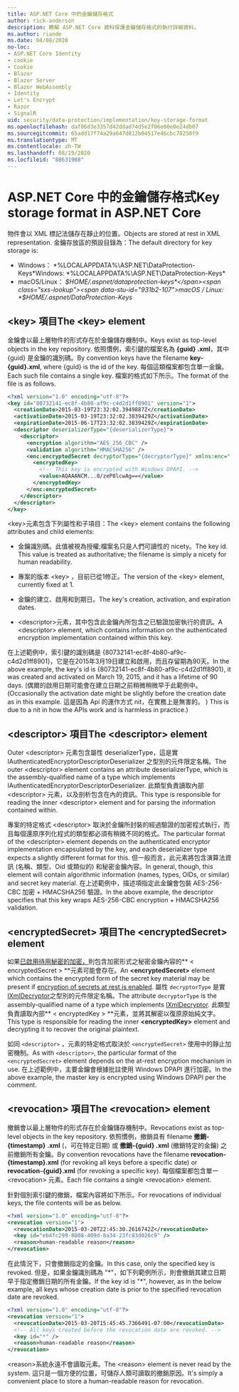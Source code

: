 ```yaml
---
title: ASP.NET Core 中的金鑰儲存格式
author: rick-anderson
description: 瞭解 ASP.NET Core 資料保護金鑰儲存格式的執行詳細資料。
ms.author: riande
ms.date: 04/08/2020
no-loc:
- ASP.NET Core Identity
- cookie
- Cookie
- Blazor
- Blazor Server
- Blazor WebAssembly
- Identity
- Let's Encrypt
- Razor
- SignalR
uid: security/data-protection/implementation/key-storage-format
ms.openlocfilehash: daf86d3e3357d42ddad74d5e2f06e00e0e24db07
ms.sourcegitcommit: 65add17f74a29a647d812b04517e46cbc78258f9
ms.translationtype: MT
ms.contentlocale: zh-TW
ms.lasthandoff: 08/19/2020
ms.locfileid: "88631988"
---
```

# <a name="key-storage-format-in-aspnet-core"></a><span data-ttu-id="931b2-103">ASP.NET Core 中的金鑰儲存格式</span><span class="sxs-lookup"><span data-stu-id="931b2-103">Key storage format in ASP.NET Core</span></span>

<a name="data-protection-implementation-key-storage-format"></a>

<span data-ttu-id="931b2-104">物件會以 XML 標記法儲存在靜止的位置。</span><span class="sxs-lookup"><span data-stu-id="931b2-104">Objects are stored at rest in XML representation.</span></span> <span data-ttu-id="931b2-105">金鑰存放區的預設目錄為：</span><span class="sxs-lookup"><span data-stu-id="931b2-105">The default directory for key storage is:</span></span>

* <span data-ttu-id="931b2-106">Windows： \*%LOCALAPPDATA%\ASP.NET\DataProtection-Keys\*</span><span class="sxs-lookup"><span data-stu-id="931b2-106">Windows: \*%LOCALAPPDATA%\ASP.NET\DataProtection-Keys\*</span></span>
* <span data-ttu-id="931b2-107">macOS/Linux： *$HOME/.aspnet/dataprotection-keys*</span><span class="sxs-lookup"><span data-stu-id="931b2-107">macOS / Linux: *$HOME/.aspnet/DataProtection-Keys*</span></span>

## <a name="the-key-element"></a><span data-ttu-id="931b2-108">\<key> 項目</span><span class="sxs-lookup"><span data-stu-id="931b2-108">The \<key> element</span></span>

<span data-ttu-id="931b2-109">金鑰會以最上層物件的形式存在於金鑰儲存機制中。</span><span class="sxs-lookup"><span data-stu-id="931b2-109">Keys exist as top-level objects in the key repository.</span></span> <span data-ttu-id="931b2-110">依照慣例，索引鍵的檔案名為 **{guid} .xml**，其中 {guid} 是金鑰的識別碼。</span><span class="sxs-lookup"><span data-stu-id="931b2-110">By convention keys have the filename **key-{guid}.xml**, where {guid} is the id of the key.</span></span> <span data-ttu-id="931b2-111">每個這類檔案都包含單一金鑰。</span><span class="sxs-lookup"><span data-stu-id="931b2-111">Each such file contains a single key.</span></span> <span data-ttu-id="931b2-112">檔案的格式如下所示。</span><span class="sxs-lookup"><span data-stu-id="931b2-112">The format of the file is as follows.</span></span>

```xml
<?xml version="1.0" encoding="utf-8"?>
<key id="80732141-ec8f-4b80-af9c-c4d2d1ff8901" version="1">
  <creationDate>2015-03-19T23:32:02.3949887Z</creationDate>
  <activationDate>2015-03-19T23:32:02.3839429Z</activationDate>
  <expirationDate>2015-06-17T23:32:02.3839429Z</expirationDate>
  <descriptor deserializerType="{deserializerType}">
    <descriptor>
      <encryption algorithm="AES_256_CBC" />
      <validation algorithm="HMACSHA256" />
      <enc:encryptedSecret decryptorType="{decryptorType}" xmlns:enc="...">
        <encryptedKey>
          <!-- This key is encrypted with Windows DPAPI. -->
          <value>AQAAANCM...8/zeP8lcwAg==</value>
        </encryptedKey>
      </enc:encryptedSecret>
    </descriptor>
  </descriptor>
</key>
```

<span data-ttu-id="931b2-113">\<key>元素包含下列屬性和子項目：</span><span class="sxs-lookup"><span data-stu-id="931b2-113">The \<key> element contains the following attributes and child elements:</span></span>

* <span data-ttu-id="931b2-114">金鑰識別碼。此值被視為授權;檔案名只是人們可讀性的 nicety。</span><span class="sxs-lookup"><span data-stu-id="931b2-114">The key id. This value is treated as authoritative; the filename is simply a nicety for human readability.</span></span>

* <span data-ttu-id="931b2-115">專案的版本 \<key> ，目前已從1修正。</span><span class="sxs-lookup"><span data-stu-id="931b2-115">The version of the \<key> element, currently fixed at 1.</span></span>

* <span data-ttu-id="931b2-116">金鑰的建立、啟用和到期日。</span><span class="sxs-lookup"><span data-stu-id="931b2-116">The key's creation, activation, and expiration dates.</span></span>

* <span data-ttu-id="931b2-117">\<descriptor>元素，其中包含此金鑰內所包含之已驗證加密執行的資訊。</span><span class="sxs-lookup"><span data-stu-id="931b2-117">A \<descriptor> element, which contains information on the authenticated encryption implementation contained within this key.</span></span>

<span data-ttu-id="931b2-118">在上述範例中，索引鍵的識別碼是 {80732141-ec8f-4b80-af9c-c4d2d1ff8901}，它是在2015年3月19日建立和啟用，而且存留期為90天。</span><span class="sxs-lookup"><span data-stu-id="931b2-118">In the above example, the key's id is {80732141-ec8f-4b80-af9c-c4d2d1ff8901}, it was created and activated on March 19, 2015, and it has a lifetime of 90 days.</span></span> <span data-ttu-id="931b2-119"> (偶爾的啟用日期可能會在建立日期之前稍微稍微早于此範例中。</span><span class="sxs-lookup"><span data-stu-id="931b2-119">(Occasionally the activation date might be slightly before the creation date as in this example.</span></span> <span data-ttu-id="931b2-120">這是因為 Api 的運作方式 nit，在實務上是無害的。 ) </span><span class="sxs-lookup"><span data-stu-id="931b2-120">This is due to a nit in how the APIs work and is harmless in practice.)</span></span>

## <a name="the-descriptor-element"></a><span data-ttu-id="931b2-121">\<descriptor> 項目</span><span class="sxs-lookup"><span data-stu-id="931b2-121">The \<descriptor> element</span></span>

<span data-ttu-id="931b2-122">Outer \<descriptor> 元素包含屬性 deserializerType，這是實 IAuthenticatedEncryptorDescriptorDeserializer 之型別的元件限定名稱。</span><span class="sxs-lookup"><span data-stu-id="931b2-122">The outer \<descriptor> element contains an attribute deserializerType, which is the assembly-qualified name of a type which implements IAuthenticatedEncryptorDescriptorDeserializer.</span></span> <span data-ttu-id="931b2-123">此類型負責讀取內部 \<descriptor> 元素，以及剖析包含在內的資訊。</span><span class="sxs-lookup"><span data-stu-id="931b2-123">This type is responsible for reading the inner \<descriptor> element and for parsing the information contained within.</span></span>

<span data-ttu-id="931b2-124">專案的特定格式 \<descriptor> 取決於金鑰所封裝的經過驗證的加密程式執行，而且每個還原序列化程式的類型都必須有稍微不同的格式。</span><span class="sxs-lookup"><span data-stu-id="931b2-124">The particular format of the \<descriptor> element depends on the authenticated encryptor implementation encapsulated by the key, and each deserializer type expects a slightly different format for this.</span></span> <span data-ttu-id="931b2-125">但一般而言，此元素將包含演算法資訊 (名稱、類型、Oid 或類似的) 和秘密金鑰內容。</span><span class="sxs-lookup"><span data-stu-id="931b2-125">In general, though, this element will contain algorithmic information (names, types, OIDs, or similar) and secret key material.</span></span> <span data-ttu-id="931b2-126">在上述範例中，描述項指定此金鑰會包裝 AES-256-CBC 加密 + HMACSHA256 驗證。</span><span class="sxs-lookup"><span data-stu-id="931b2-126">In the above example, the descriptor specifies that this key wraps AES-256-CBC encryption + HMACSHA256 validation.</span></span>

## <a name="the-encryptedsecret-element"></a><span data-ttu-id="931b2-127">\<encryptedSecret> 項目</span><span class="sxs-lookup"><span data-stu-id="931b2-127">The \<encryptedSecret> element</span></span>

<span data-ttu-id="931b2-128">如果[已啟用待用秘密的加密，](xref:security/data-protection/implementation/key-encryption-at-rest)則包含加密形式之秘密金鑰內容的\*\* &lt; encryptedSecret &gt; \*\*元素可能會存在。</span><span class="sxs-lookup"><span data-stu-id="931b2-128">An **&lt;encryptedSecret&gt;** element which contains the encrypted form of the secret key material may be present if [encryption of secrets at rest is enabled](xref:security/data-protection/implementation/key-encryption-at-rest).</span></span> <span data-ttu-id="931b2-129">屬性 `decryptorType` 是實 [IXmlDecryptor](/dotnet/api/microsoft.aspnetcore.dataprotection.xmlencryption.ixmldecryptor)之型別的元件限定名稱。</span><span class="sxs-lookup"><span data-stu-id="931b2-129">The attribute `decryptorType` is the assembly-qualified name of a type which implements [IXmlDecryptor](/dotnet/api/microsoft.aspnetcore.dataprotection.xmlencryption.ixmldecryptor).</span></span> <span data-ttu-id="931b2-130">此類型負責讀取內部\*\* &lt; encryptedKey &gt; \*\*元素，並將其解密以復原原始純文字。</span><span class="sxs-lookup"><span data-stu-id="931b2-130">This type is responsible for reading the inner **&lt;encryptedKey&gt;** element and decrypting it to recover the original plaintext.</span></span>

<span data-ttu-id="931b2-131">如同 `<descriptor>` ，元素的特定格式取決於 `<encryptedSecret>` 使用中的靜止加密機制。</span><span class="sxs-lookup"><span data-stu-id="931b2-131">As with `<descriptor>`, the particular format of the `<encryptedSecret>` element depends on the at-rest encryption mechanism in use.</span></span> <span data-ttu-id="931b2-132">在上述範例中，主要金鑰會根據批註使用 Windows DPAPI 進行加密。</span><span class="sxs-lookup"><span data-stu-id="931b2-132">In the above example, the master key is encrypted using Windows DPAPI per the comment.</span></span>

## <a name="the-revocation-element"></a><span data-ttu-id="931b2-133">\<revocation> 項目</span><span class="sxs-lookup"><span data-stu-id="931b2-133">The \<revocation> element</span></span>

<span data-ttu-id="931b2-134">撤銷會以最上層物件的形式存在於金鑰儲存機制中。</span><span class="sxs-lookup"><span data-stu-id="931b2-134">Revocations exist as top-level objects in the key repository.</span></span> <span data-ttu-id="931b2-135">依照慣例，撤銷具有 filename **撤銷-{timestamp} .xml** (，可在特定日期) 或 **撤銷-{guid} .xml** (撤銷特定的金鑰) 之前撤銷所有金鑰。</span><span class="sxs-lookup"><span data-stu-id="931b2-135">By convention revocations have the filename **revocation-{timestamp}.xml** (for revoking all keys before a specific date) or **revocation-{guid}.xml** (for revoking a specific key).</span></span> <span data-ttu-id="931b2-136">每個檔案都包含單一 \<revocation> 元素。</span><span class="sxs-lookup"><span data-stu-id="931b2-136">Each file contains a single \<revocation> element.</span></span>

<span data-ttu-id="931b2-137">針對個別索引鍵的撤銷，檔案內容將如下所示。</span><span class="sxs-lookup"><span data-stu-id="931b2-137">For revocations of individual keys, the file contents will be as below.</span></span>

```xml
<?xml version="1.0" encoding="utf-8"?>
<revocation version="1">
  <revocationDate>2015-03-20T22:45:30.2616742Z</revocationDate>
  <key id="eb4fc299-8808-409d-8a34-23fc83d026c9" />
  <reason>human-readable reason</reason>
</revocation>
```

<span data-ttu-id="931b2-138">在此情況下，只會撤銷指定的金鑰。</span><span class="sxs-lookup"><span data-stu-id="931b2-138">In this case, only the specified key is revoked.</span></span> <span data-ttu-id="931b2-139">但是，如果金鑰識別碼為 "\*"，如下列範例所示，則會撤銷其建立日期早于指定撤銷日期的所有金鑰。</span><span class="sxs-lookup"><span data-stu-id="931b2-139">If the key id is "\*", however, as in the below example, all keys whose creation date is prior to the specified revocation date are revoked.</span></span>

```xml
<?xml version="1.0" encoding="utf-8"?>
<revocation version="1">
  <revocationDate>2015-03-20T15:45:45.7366491-07:00</revocationDate>
  <!-- All keys created before the revocation date are revoked. -->
  <key id="*" />
  <reason>human-readable reason</reason>
</revocation>
```

<span data-ttu-id="931b2-140">\<reason>系統永遠不會讀取元素。</span><span class="sxs-lookup"><span data-stu-id="931b2-140">The \<reason> element is never read by the system.</span></span> <span data-ttu-id="931b2-141">這只是一個方便的位置，可儲存人類可讀取的撤銷原因。</span><span class="sxs-lookup"><span data-stu-id="931b2-141">It's simply a convenient place to store a human-readable reason for revocation.</span></span>
